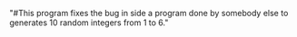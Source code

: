 "#This program fixes the bug in side a program done by somebody else to generates 10 random integers from 1 to 6." 
